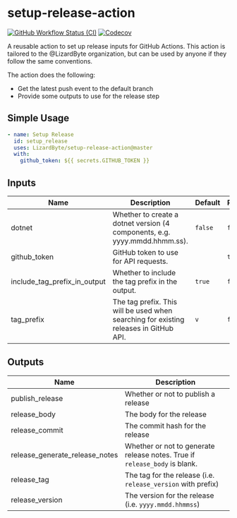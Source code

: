 # setup-release-action
[![GitHub Workflow Status (CI)](https://img.shields.io/github/actions/workflow/status/lizardbyte/setup-release-action/ci.yml.svg?branch=master&label=CI%20build&logo=github&style=for-the-badge)](https://github.com/LizardByte/setup-release-action/actions/workflows/ci.yml?query=branch%3Amaster)
[![Codecov](https://img.shields.io/codecov/c/gh/LizardByte/setup-release-action.svg?token=joIISKAJtv&style=for-the-badge&logo=codecov&label=codecov)](https://app.codecov.io/gh/LizardByte/setup-release-action)

A reusable action to set up release inputs for GitHub Actions. This action is tailored to the
@LizardByte organization, but can be used by anyone if they follow the same conventions.

The action does the following:

- Get the latest push event to the default branch
- Provide some outputs to use for the release step

## Simple Usage
```yaml
- name: Setup Release
  id: setup_release
  uses: LizardByte/setup-release-action@master
  with:
    github_token: ${{ secrets.GITHUB_TOKEN }}
```

## Inputs
| Name                         | Description                                                                                | Default | Required |
|------------------------------|--------------------------------------------------------------------------------------------|---------|----------|
| dotnet                       | Whether to create a dotnet version (4 components, e.g. yyyy.mmdd.hhmm.ss).                 | `false` | `false`  |
| github_token                 | GitHub token to use for API requests.                                                      |         | `true`   |
| include_tag_prefix_in_output | Whether to include the tag prefix in the output.                                           | `true`  | `false`  |
| tag_prefix                   | The tag prefix. This will be used when searching for existing releases in GitHub API.      | `v`     | `false`  |

## Outputs
| Name                           | Description                                                                |
|--------------------------------|----------------------------------------------------------------------------|
| publish_release                | Whether or not to publish a release                                        |
| release_body                   | The body for the release                                                   |
| release_commit                 | The commit hash for the release                                            |
| release_generate_release_notes | Whether or not to generate release notes. True if `release_body` is blank. |
| release_tag                    | The tag for the release (i.e. `release_version` with prefix)               |
| release_version                | The version for the release (i.e. `yyyy.mmdd.hhmmss`)                      |
